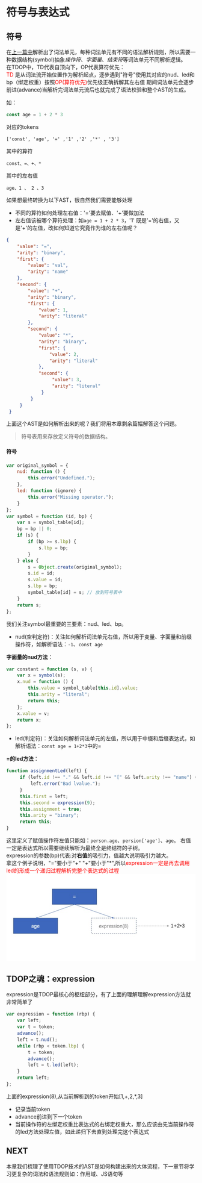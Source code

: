 # 符号与表达式
## 符号
在[上一篇中](/javascript/tdop/01.词法和语法.md)解析出了词法单元，每种词法单元有不同的语法解析规则，所以需要一种数据结构(symbol)抽象*操作符*、*字面量*、*结束符*等词法单元不同解析逻辑。    
在TDOP中，TD代表自顶向下，OP代表算符优先：    
<font color="red">TD</font> 是从词法流开始位置作为解析起点，逐步遇到"符号"使用其对应的nud、led和bp（绑定权重）按照<font color="red">OP(算符优先)</font>优先级正确拆解其左右值
期间词法单元会逐步前进(advance)当解析完词法单元流后也就完成了语法校验和整个AST的生成。

如：
```javascript
const age = 1 + 2 * 3
```
对应的tokens

```
['const', 'age', '=' ,'1' ,'2' ,'*' , '3']
```

其中的算符

```
const、=、+、*
```

其中的左右值

```
age、1 、 2 、3
```


如果想最终转换为以下AST，很自然我们需要能够处理

- 不同的算符如何处理左右值：'='要去赋值、'+'要做加法
- 左右值该被哪个算符处理：如`age = 1 + 2 * 3`，'1' 既是'='的右值，又是'+'的左值，改如何知道它究竟作为谁的左右值呢？ 

```json
{
    "value": "=",
    "arity": "binary",
    "first": {
        "value": "val",
        "arity": "name"
    },
    "second": {
        "value": "+",
        "arity": "binary",
        "first": {
            "value": 1,
            "arity": "literal"
        },
        "second": {
            "value": "*",
            "arity": "binary",
            "first": {
                "value": 2,
                "arity": "literal"
            },
            "second": {
                 "value": 3,
                 "arity": "literal"
             }
         }
     }
 }
```
上面这个AST是如何解析出来的呢？我们将用本章剩余篇幅解答这个问题。


> 符号表用来存放定义符号的数据结构。



#### 符号
```javascript
var original_symbol = {
    nud: function () {
        this.error("Undefined.");
    },
    led: function (ignore) {
        this.error("Missing operator.");
    }
};
var symbol = function (id, bp) {
    var s = symbol_table[id];
    bp = bp || 0;
    if (s) {
        if (bp >= s.lbp) {
            s.lbp = bp;
        }
    } else {
        s = Object.create(original_symbol);
        s.id = id;
        s.value = id;
        s.lbp = bp;
        symbol_table[id] = s; // 放到符号表中
    }
    return s;
};
```

我们关注symbol最重要的三要素：nud、led、bp。      

- nud(空判定符)：关注如何解析词法单元右值，所以用于变量、字面量和前缀操作符，如解析语法：`-1`、`const age`

**字面量的nud方法**：
```javascript
var constant = function (s, v) {
    var x = symbol(s);
    x.nud = function () {
        this.value = symbol_table[this.id].value;
        this.arity = "literal";
        return this;
    };
    x.value = v;
    return x;
};
```

- led(判定符)：关注如何解析词法单元的左值，所以用于中缀和后缀表达式，如解析语法：`const age = 1+2*3`中的=

**=的led方法**：
```javascript
function assignmentLed(left) {
     if (left.id !== "." && left.id !== "[" && left.arity !== "name") {
         left.error("Bad lvalue.");
     }
     this.first = left;
     this.second = expression(9);
     this.assignment = true;
     this.arity = "binary";
     return this;
}
```

这里定义了赋值操作符左值只能如：`person.age`、`persion['age']`、`age`。
右值一定是表达式所以需要继续解析为最终全是终结符的子树。    
expression的参数(bp)代表:对**右值**的吸引力，值越大说明吸引力越大。   
拿这个例子说明，"="要小于"+" "+"要小于"*",所以<font color="red">expression一定是再去调用led的形成一个递归过程解析完整个表达式的过程</font>   
![ast](../../resource/编译原理/expression.png)

## TDOP之魂：expression
expression是TDOP最核心的枢纽部分，有了上面的理解理解expression方法就非常简单了

```javascript
var expression = function (rbp) {
    var left;
    var t = token;
    advance();
    left = t.nud();
    while (rbp < token.lbp) {
        t = token;
        advance();
        left = t.led(left);
    }
    return left;
};
```

上面的expression(8),从当前解析到的token开始[1,+,2,*,3]
- 记录当前token
- advance前进到下一个token
- 当前操作符的左绑定权重比表达式的右绑定权重大，那么应该由先当前操作符的led方法处理左值，如此递归下去直到处理完这个表达式

## NEXT
本章我们梳理了使用TDOP技术的AST是如何构建出来的大体流程，下一章节将学习更复杂的词法和语法规则如：作用域、JS语句等


